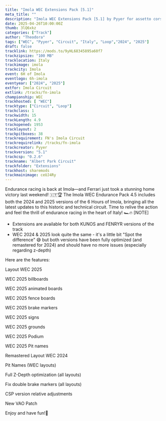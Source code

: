```yaml
---
title: "Imola WEC Extensions Pack [5.1]"
meta_title: ""
description: "Imola WEC Extensions Pack [5.1] by Pyyer for assetto corsa"
date: 2025-04-26T10:00:00Z
thumb: 3lQ6xkz
categories: ["Track"]
author: "Theodora"
tags: ["WEC", "Pyyer", "Circuit", "Italy", "Loop","2024", "2025"]
draft: false
tracklink: https://mods.to/9yHL68345895a60f7
trackzipsize: "100 MB"
tracklocation: Italy
trackimage: imola
trackcity: Imola
event: 6H of Imola
eventlogo: 6h-imola
eventyear: ["2024", "2025"]
extfor: Imola Circuit
extlink: /tracks/fn-imola
championship: WEC
trackhosted: [ "WEC"]
tracktype: ["Circuit", "Loop"]
trackclass: 1 
trackwidth: 15
trackLength: 4.9
trackopened: 1953
tracklayout: 2
trackpitboxes: 38
trackrequirement: FN's Imola Circuit
trackrequirelink: /tracks/fn-imola
trackcreator: Pyyer
trackversion: "5.1"
trackcsp: "0.2.6"
trackname: "Albert Park Circuit"
trackfolder: "Extensions"
trackhost: sharemods
trackmainimage: ceUJ4Ry
---
```


Endurance racing is back at Imola—and Ferrari just took a stunning home victory last weekend! 🇮🇹🏆 
The Imola WEC Endurance Pack 4.5 includes both the 2024 and 2025 versions of the 6 Hours of Imola, bringing all the latest updates to this historic and technical circuit. Time to relive the action and feel the thrill of endurance racing in the heart of Italy! 🏎️🔥
[NOTE]
- Extensions are available for both KUNOS and FENRYR versions of the track
- WEC 2024 & 2025 look quite the same - it's a little bit "Spot the difference" 😅 but both versions have been fully optimized (and remastered for 2024) and should have no more issues (especially regarding z-depth)

Here are the features:

Layout WEC 2025

WEC 2025 billboards

WEC 2025 animated boards

WEC 2025 fence boards

WEC 2025 brake markers

WEC 2025 signs

WEC 2025 grounds

WEC 2025 Podium

WEC 2025 Pit names

Remastered Layout WEC 2024

Pit Names (WEC layouts)

Full Z-Depth optimization (all layouts)

Fix double brake markers (all layouts)

CSP version relative adjustments

New VAO Patch

Enjoy and have fun!🙂